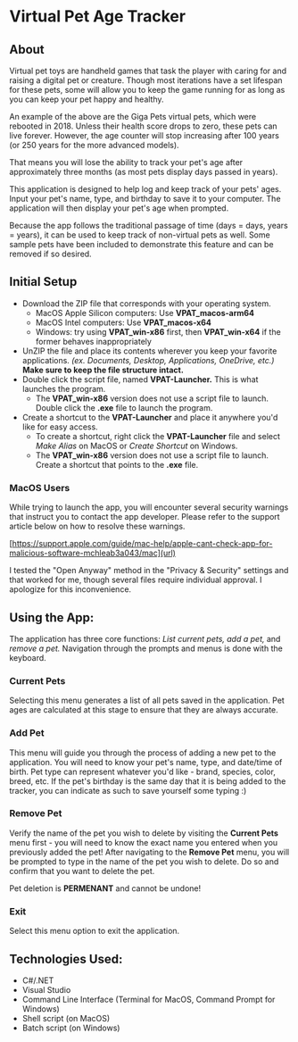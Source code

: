 # Virtual Pet Age Tracker

## About
Virtual pet toys are handheld games that task the player with caring for and raising a digital pet or creature. Though most iterations have a set lifespan for these pets, some will allow you to keep the game running for as long as you can keep your pet happy and healthy.

An example of the above are the Giga Pets virtual pets, which were rebooted in 2018. Unless their health score drops to zero, these pets can live forever. However, the age counter will stop increasing after 100 years (or 250 years for the more advanced models).

That means you will lose the ability to track your pet's age after approximately three months (as most pets display days passed in years).

This application is designed to help log and keep track of your pets' ages. Input your pet's name, type, and birthday to save it to your computer. The application will then display your pet's age when prompted.

Because the app follows the traditional passage of time (days = days, years = years), it can be used to keep track of non-virtual pets as well. Some sample pets have been included to demonstrate this feature and can be removed if so desired.

## Initial Setup
- Download the ZIP file that corresponds with your operating system.
    - MacOS Apple Silicon computers: Use __VPAT_macos-arm64__
    - MacOS Intel computers: Use __VPAT_macos-x64__
    - Windows: try using __VPAT_win-x86__ first, then __VPAT_win-x64__ if the former behaves inappropriately
- UnZIP the file and place its contents wherever you keep your favorite applications. _(ex. Documents, Desktop, Applications, OneDrive, etc.)_ __Make sure to keep the file structure intact.__
- Double click the script file, named __VPAT-Launcher.__ This is what launches the program.
    - The __VPAT_win-x86__ version does not use a script file to launch. Double click the __.exe__ file to launch the program.
- Create a shortcut to the __VPAT-Launcher__ and place it anywhere you'd like for easy access.
    - To create a shortcut, right click the __VPAT-Launcher__ file and select _Make Alias_ on MacOS or _Create Shortcut_ on Windows.
    - The __VPAT_win-x86__ version does not use a script file to launch. Create a shortcut that points to the __.exe__ file.

### MacOS Users
While trying to launch the app, you will encounter several security warnings that instruct you to contact the app developer. Please refer to the support article below on how to resolve these warnings.

[https://support.apple.com/guide/mac-help/apple-cant-check-app-for-malicious-software-mchleab3a043/mac](url)

I tested the "Open Anyway" method in the "Privacy & Security" settings and that worked for me, though several files require individual approval.  I apologize for this inconvenience.

## Using the App:
The application has three core functions: _List current pets, add a pet,_ and _remove a pet._ Navigation through the prompts and menus is done with the keyboard.

### Current Pets
Selecting this menu generates a list of all pets saved in the application. Pet ages are calculated at this stage to ensure that they are always accurate.

### Add Pet
This menu will guide you through the process of adding a new pet to the application. You will need to know your pet's name, type, and date/time of birth. Pet type can represent whatever you'd like - brand, species, color, breed, etc. If the pet's birthday is the same day that it is being added to the tracker, you can indicate as such to save yourself some typing :)

### Remove Pet
Verify the name of the pet you wish to delete by visiting the __Current Pets__ menu first - you will need to know the exact name you entered when you previously added the pet! After navigating to the __Remove Pet__ menu, you will be prompted to type in the name of the pet you wish to delete. Do so and confirm that you want to delete the pet.

Pet deletion is __PERMENANT__ and cannot be undone!

### Exit

Select this menu option to exit the application.

## Technologies Used:
- C#/.NET
- Visual Studio
- Command Line Interface (Terminal for MacOS, Command Prompt for Windows)
- Shell script (on MacOS)
- Batch script (on Windows)
